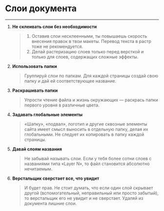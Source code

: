 # Слои документа
---

1. **Не склеивать слои без необходимости**
	>1. Оставив слои несклеенными, ты повышаешь скорость внесения правок в твои макеты. Перевод текста в растр тоже не рекомендуется.
	>2. Делай растеризацию слоев только перед версткой и только для слоев, содержащих сложные эффекты.

2. **Использовать папки**
	> Группируй слои по папкам. Для каждой страницы создай свою папку и дай ей соответствующее название.

3. **Раскрашивать папки**
	> Упрости чтение файла и жизнь окружающих — раскрась папки первого уровня в различные цвета.

4. **Задавать глобальные элементы**
	> «Шапку», «подвал», логотип и другие сквозные элементы сайта имеет смысл выносить в отдельную папку, делая их глобальными. Не следует их копировать в папку каждой страницы.

5. **Давай слоям названия**
	> Не забывай называть слои. Если у тебя более сотни слоев с названиями типа «Layer N», то файл становится абсолютно нечитаемым.

6. **Верстальщик сверстает все, что увидит**
	> И будет прав. Не стоит думать, что если один слой скрывает другой (вспомогательный, неправильный или просто забытый), то верстальщик его не увидит и не сверстает.
	> Удаляй из документа лишние слои.